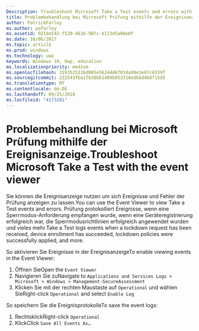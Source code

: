 ```yaml
---
Description: Troubleshoot Microsoft Take a Test events and errors with the event viewer.
title: Problembehandlung bei Microsoft Prüfung mithilfe der Ereignisanzeige.
author: PatrickFarley
ms.author: pafarley
ms.assetid: 9218e542-f520-4616-98fc-b113d5a08e0f
ms.date: 10/06/2017
ms.topic: article
ms.prod: windows
ms.technology: uwp
keywords: Windows 10, Uwp, education
ms.localizationpriority: medium
ms.openlocfilehash: 3193525316d085e56244d6f03da99e3e07c6539f
ms.sourcegitcommit: 232543fba1fb30bb1489b053310ed6bd4b8f15d5
ms.translationtype: MT
ms.contentlocale: de-DE
ms.lasthandoff: 09/25/2018
ms.locfileid: "4173281"
---
```

# <a name="troubleshoot-microsoft-take-a-test-with-the-event-viewer"></a><span data-ttu-id="9e7a7-103">Problembehandlung bei Microsoft Prüfung mithilfe der Ereignisanzeige.</span><span class="sxs-lookup"><span data-stu-id="9e7a7-103">Troubleshoot Microsoft Take a Test with the event viewer</span></span>

<span data-ttu-id="9e7a7-104">Sie können die Ereignisanzeige nutzen um sich Ereignisse und Fehler der Prüfung anzeigen zu lassen.</span><span class="sxs-lookup"><span data-stu-id="9e7a7-104">You can use the Event Viewer to view Take a Test events and errors.</span></span> <span data-ttu-id="9e7a7-105">Prüfung protokolliert Ereignisse, wenn eine Sperrmodus-Anforderung empfangen wurde, wenn eine Geräteregistrierung erfolgreich war, die Sperrmodusrichtlinien erfolgreich angewendet wurden und vieles mehr.</span><span class="sxs-lookup"><span data-stu-id="9e7a7-105">Take a Test logs events when a lockdown request has been received, device enrollment has succeeded, lockdown policies were successfully applied, and more.</span></span>

<span data-ttu-id="9e7a7-106">So aktivieren Sie Ereignisse in der Ereignisanzeige</span><span class="sxs-lookup"><span data-stu-id="9e7a7-106">To enable viewing events in the Event Viewer:</span></span>
1. <span data-ttu-id="9e7a7-107">Öffnen Sie</span><span class="sxs-lookup"><span data-stu-id="9e7a7-107">Open the</span></span> `Event Viewer`
2. <span data-ttu-id="9e7a7-108">Navigieren Sie zu</span><span class="sxs-lookup"><span data-stu-id="9e7a7-108">Navigate to</span></span> `Applications and Services Logs > Microsoft > Windows > Management-SecureAssessment`
3. <span data-ttu-id="9e7a7-109">Klicken Sie mit der rechten Maustaste auf `Operational` und wählen Sie</span><span class="sxs-lookup"><span data-stu-id="9e7a7-109">Right-click `Operational` and select</span></span> `Enable Log`

<span data-ttu-id="9e7a7-110">So speichern Sie die Ereignisprotokolle</span><span class="sxs-lookup"><span data-stu-id="9e7a7-110">To save the event logs:</span></span>
1. <span data-ttu-id="9e7a7-111">Rechtsklick</span><span class="sxs-lookup"><span data-stu-id="9e7a7-111">Right-click</span></span> `Operational`
2. <span data-ttu-id="9e7a7-112">Klick</span><span class="sxs-lookup"><span data-stu-id="9e7a7-112">Click</span></span> `Save All Events As…`
